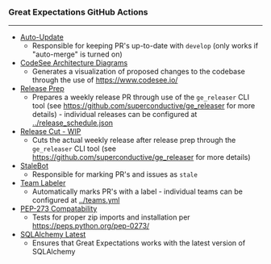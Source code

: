 ### Great Expectations GitHub Actions

---

* [Auto-Update](autoupdate.yml)
  - Responsible for keeping PR's up-to-date with `develop` (only works if "auto-merge" is turned on)
* [CodeSee Architecture Diagrams](codesee-arch-diagram.yml)
  - Generates a visualization of proposed changes to the codebase through the use of https://www.codesee.io/
* [Release Prep](release-prep.yml)
  - Prepares a weekly release PR through use of the `ge_releaser` CLI tool (see https://github.com/superconductive/ge_releaser for more details) - individual releases can be configured at [../release_schedule.json](../release_scheudule.json)
* [Release Cut - WIP](release-cut.yml)
  - Cuts the actual weekly release after release prep through the `ge_releaser` CLI tool (see https://github.com/superconductive/ge_releaser for more details)
* [StaleBot](stale.yml)
  - Responsible for marking PR's and issues as `stale`
* [Team Labeler](team-labeler.yml)
  - Automatically marks PR's with a label - individual teams can be configured at [../teams.yml](../teams.yml)
* [PEP-273 Compatability](test-pep273-compatability.yml)
  - Tests for proper zip imports and installation per https://peps.python.org/pep-0273/
* [SQLAlchemy Latest](test-sqlalchemy-latest.yml)
  - Ensures that Great Expectations works with the latest version of SQLAlchemy
